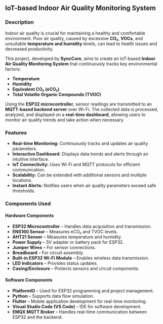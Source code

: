## IoT-based Indoor Air Quality Monitoring System

### Description
Indoor air quality is crucial for maintaining a healthy and comfortable environment. Poor air quality, caused by excessive **CO₂**, **VOCs**, and unsuitable **temperature and humidity** levels, can lead to health issues and decreased productivity.

This project, developed by **SyncCore**, aims to create an IoT-based **Indoor Air Quality Monitoring System** that continuously tracks key environmental factors:
- **Temperature**
- **Humidity**
- **Equivalent CO₂ (eCO₂)**
- **Total Volatile Organic Compounds (TVOC)**

Using the **ESP32 microcontroller**, sensor readings are transmitted to an **MQTT-based backend server** over Wi-Fi. The collected data is processed, analyzed, and displayed on a **real-time dashboard**, allowing users to monitor air quality trends and take action when necessary.

### Features
- **Real-time Monitoring:** Continuously tracks and updates air quality parameters.
- **Interactive Dashboard:** Displays data trends and alerts through an intuitive interface.
- **IoT Connectivity:** Uses Wi-Fi and MQTT protocols for efficient communication.
- **Scalability:** Can be extended with additional sensors and multiple locations.
- **Instant Alerts:** Notifies users when air quality parameters exceed safe thresholds.

### Components Used

#### **Hardware Components**
- **ESP32 Microcontroller** – Handles data acquisition and transmission.
- **ENS160 Sensor** – Measures eCO₂ and TVOC levels.
- **AHT21 Sensor** – Measures temperature and humidity.
- **Power Supply** – 5V adapter or battery pack for ESP32.
- **Jumper Wires** – For sensor connections.
- **Breadboard** – For circuit assembly.
- **Built-in ESP32 Wi-Fi Module** – Enables wireless data transmission.
- **LED Indicators** – Provides status updates.
- **Casing/Enclosure** – Protects sensors and circuit components.

#### **Software Components**
- **PlatformIO** – Used for ESP32 programming and project management.
- **Python** – Supports data flow simulation.
- **Flutter** – Mobile application development for real-time monitoring.
- **Visual Studio Code (VS Code)** – IDE for software development.
- **EMQX MQTT Broker** – Handles real-time communication between ESP32 and the backend.


